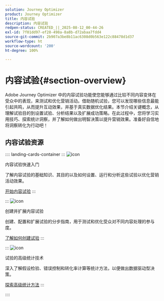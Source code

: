 ```yaml
---
solution: Journey Optimizer
product: Journey Optimizer
title: 内容试验
description: 内容试验
redpen-status: CREATED_||_2025-08-12_00-44-26
exl-id: 7f01dd97-ef28-498a-8a8b-d72abaa7fdd4
source-git-commit: 2b907a3be8b11ac6308d0b563e122c88478d1d37
workflow-type: ht
source-wordcount: '200'
ht-degree: 100%

---
```


# 内容试验{#section-overview}

Adobe Journey Optimizer 中的内容试验功能使您能够通过比较不同内容变体在受众中的表现，来测试和优化营销活动。借助随机试验，您可以发现哪些信息最能引起共鸣，从而提升互动效果，并基于真实数据优化结果。本节介绍关键概念，从理解试验目的到设置试验、分析结果以及扩展成功策略。在此过程中，您将学习实用技巧、探索统计洞察，并了解如何做出明智决策以提升营销效果。准备好自信地将洞察转化为行动吧！

## 内容试验资源

:::: landing-cards-container
:::
![icon](https://cdn.experienceleague.adobe.com/icons/circle-play.svg)

内容试验快速入门

了解内容试验的基础知识、其目的以及如何设置、运行和分析这些试验以优化营销活动效果。

[开始内容试验](../using/content-management/get-started-experiment.md)
:::

:::
![icon](https://cdn.experienceleague.adobe.com/icons/list-check.svg)

创建并扩展内容试验

创建、配置和扩展试验的分步指南，用于测试和优化受众对不同内容处理的参与度。

[了解如何创建试验](../using/content-management/content-experiment.md)
:::

:::
![icon](https://cdn.experienceleague.adobe.com/icons/chart-line.svg?lang=zh-Hans)

试验的高级统计技术

深入了解假设检验、错误控制和转化率计算等统计方法，以便做出数据驱动型决策。

[探索高级统计方法](technotes-landing-page.md)
:::

::::
